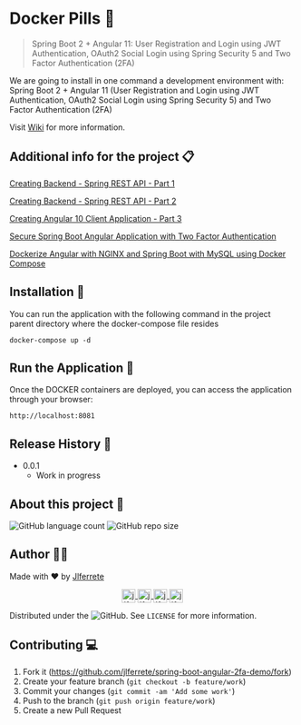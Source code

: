# Docker Pills 💊
> Spring Boot 2 + Angular 11: User Registration and Login using JWT Authentication, OAuth2 Social Login using Spring Security 5 and Two Factor Authentication (2FA)

We are going to install in one command a development environment with: Spring Boot 2 + Angular 11 (User Registration and Login using JWT Authentication, OAuth2 Social Login using Spring Security 5) and Two Factor Authentication (2FA)

Visit [Wiki](https://github.com/jlferrete/spring-boot-angular-2fa-demo/wiki) for more information.

## Additional info for the project 📋

[Creating Backend - Spring REST API - Part 1](https://www.javachinna.com/spring-boot-angular-two-factor-authentication/)

[Creating Backend - Spring REST API - Part 2](https://www.javachinna.com/2020/10/23/spring-boot-angular-10-user-registration-oauth2-social-login-part-2/)

[Creating Angular 10 Client Application - Part 3](https://www.javachinna.com/2020/10/28/spring-boot-angular-10-user-registration-oauth2-social-login-part-3/)

[Secure Spring Boot Angular Application with Two Factor Authentication](https://www.javachinna.com/spring-boot-angular-two-factor-authentication/)

[Dockerize Angular with NGINX and Spring Boot with MySQL using Docker Compose](https://www.javachinna.com/angular-nginx-spring-boot-mysql-docker-compose/)

## Installation 🔧

You can run the application with the following command in the project parent directory where the docker-compose file resides
```
docker-compose up -d
```

## Run the Application 🚀
Once the DOCKER containers are deployed, you can access the application through your browser: 
```
http://localhost:8081
```

## Release History 📜

* 0.0.1
    * Work in progress

## About this project 💼

![GitHub language count](https://img.shields.io/github/languages/count/jlferrete/spring-boot-angular-2fa-demo) ![GitHub repo size](https://img.shields.io/github/repo-size/jlferrete/spring-boot-angular-2fa-demo)

## Author 👋👷 

Made with ❤️ by [Jlferrete](https://github.com/jlferrete)

<p align="center">
  <a href="https://github.com/jlferrete" target="blank">
    <img align="center" src="https://cdn.jsdelivr.net/npm/simple-icons@3.0.1/icons/github.svg" alt="jlferrete" height="24px" width="24px" />
  </a>
  <a href="https://jlferrete.com" target="blank">
    <img align="center" src="https://cdn.jsdelivr.net/npm/simple-icons@3.0.1/icons/firefox.svg" alt="jlferrete" height="24px" width="24px" />
  </a>
  <a href="https://www.linkedin.com/in/jlferrete/" target="blank">
    <img align="center" src="https://cdn.jsdelivr.net/npm/simple-icons@3.0.1/icons/linkedin.svg" alt="jlferrete" height="24px" width="24px" />
  </a>
  <a href="https://twitter.com/jlferrete" target="blank">
    <img align="center" src="https://cdn.jsdelivr.net/npm/simple-icons@3.0.1/icons/twitter.svg" alt="jlferrete" height="24px" width="24px" />
  </a>
</p>

Distributed under the ![GitHub](https://img.shields.io/github/license/jlferrete/spring-boot-angular-2fa-demo). See ``LICENSE`` for more information.



## Contributing 💻

1. Fork it (<https://github.com/jlferrete/spring-boot-angular-2fa-demo/fork>)
2. Create your feature branch (`git checkout -b feature/work`)
3. Commit your changes (`git commit -am 'Add some work'`)
4. Push to the branch (`git push origin feature/work`)
5. Create a new Pull Request

<!-- Markdown link & img dfn's -->
[wiki]: https://github.com/jlferrete/spring-boot-angular-2fa-demo/wiki